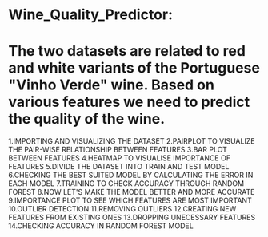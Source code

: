 # Wine_Quality_Predictor:
# The two datasets are related to red and white variants of the Portuguese "Vinho Verde" wine. Based on various features we need to predict the quality of the wine.

 1.IMPORTING AND VISUALIZING THE DATASET
 2.PAIRPLOT TO VISUALIZE THE PAIR-WISE RELATIONSHIP BETWEEN FEATURES
 3.BAR PLOT BETWEEN FEATURES
 4.HEATMAP TO VISUALISE IMPORTANCE OF FEATURES
 5.DIVIDE THE DATASET INTO TRAIN AND TEST MODEL
 6.CHECKING THE BEST SUITED MODEL BY CALCULATING THE ERROR IN EACH MODEL
 7.TRAINING TO CHECK ACCURACY THROUGH RANDOM FOREST
 8.NOW LET'S MAKE THE MODEL BETTER AND MORE ACCURATE
 9.IMPORTANCE PLOT TO SEE WHICH FEATURES ARE MOST IMPORTANT
 10.OUTLIER DETECTION
 11.REMOVING OUTLIERS
 12.CREATING NEW FEATURES FROM EXISTING ONES
 13.DROPPING UNECESSARY FEATURES
 14.CHECKING ACCURACY IN RANDOM FOREST MODEL
